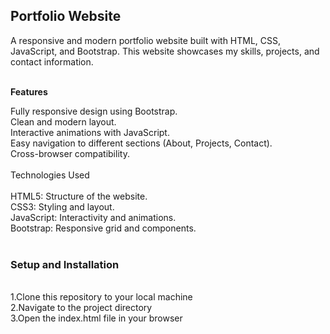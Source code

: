 
<h2> Portfolio Website </h2>
A responsive and modern portfolio website built with HTML, CSS, JavaScript, and Bootstrap. This website showcases my skills, projects, and contact information.<br>
<br>

<b>Features<br></b>

Fully responsive design using Bootstrap.<br>
Clean and modern layout.<br>
Interactive animations with JavaScript.<br>
Easy navigation to different sections (About, Projects, Contact).<br>
Cross-browser compatibility.<br>
<br>
Technologies Used<br>
<br>
HTML5: Structure of the website.<br>
CSS3: Styling and layout.<br>
JavaScript: Interactivity and animations.<br>
Bootstrap: Responsive grid and components.<br>
<br>
<h3>Setup and Installation</h3><br>
1.Clone this repository to your local machine<br>
2.Navigate to the project directory<br>
3.Open the index.html file in your browser<br>


